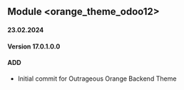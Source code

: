 ## Module <orange_theme_odoo12>

#### 23.02.2024
#### Version 17.0.1.0.0
#### ADD
- Initial commit for Outrageous Orange Backend Theme
